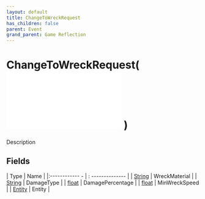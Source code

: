 ```yaml
---
layout: default
title: ChangeToWreckRequest
has_children: false
parent: Event
grand_parent: Game Reflection
---
```

# ChangeToWreckRequest( ![ EntityEventBase ](game-reflection/events/entity_event_base.md) )
Description 

## Fields
| Type | Name |
|:------------ - | : -------------- |
| [String](game-reflection/components/string.md) | WreckMaterial |
| [String](game-reflection/components/string.md) | DamageType |
| [float](game-reflection/components/float.md) | DamagePercentage |
| [float](game-reflection/components/float.md) | MinWreckSpeed |
| [Entity](game-reflection/classes/entity.md) | Entity |
